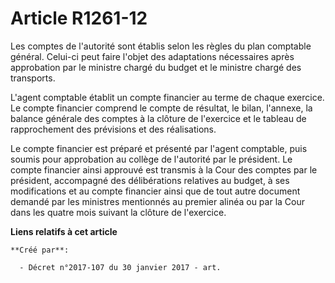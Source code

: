 # Article R1261-12

Les comptes de l'autorité sont établis selon les règles du plan comptable général. Celui-ci peut faire l'objet des
adaptations nécessaires après approbation par le ministre chargé du budget et le ministre chargé des transports.

L'agent comptable établit un compte financier au terme de chaque exercice. Le compte financier comprend le compte de
résultat, le bilan, l'annexe, la balance générale des comptes à la clôture de l'exercice et le tableau de rapprochement des
prévisions et des réalisations.

Le compte financier est préparé et présenté par l'agent comptable, puis soumis pour approbation au collège de l'autorité par
le président. Le compte financier ainsi approuvé est transmis à la Cour des comptes par le président, accompagné des
délibérations relatives au budget, à ses modifications et au compte financier ainsi que de tout autre document demandé par
les ministres mentionnés au premier alinéa ou par la Cour dans les quatre mois suivant la clôture de l'exercice.

**Liens relatifs à cet article**

	**Créé par**:

	  - Décret n°2017-107 du 30 janvier 2017 - art.
